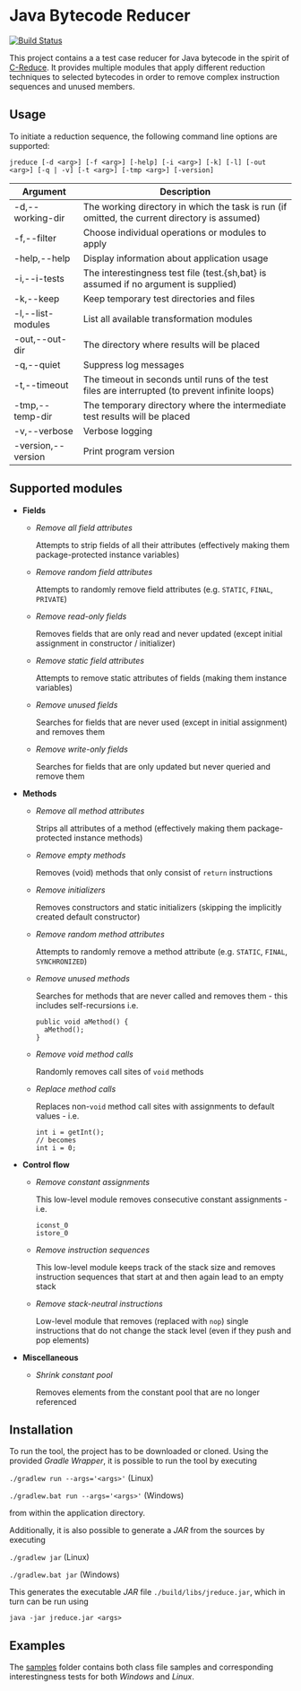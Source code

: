 # Java Bytecode Reducer
[![Build Status](https://travis-ci.org/jku-ssw/java-bytecode-reducer.svg?branch=master)](https://travis-ci.org/jku-ssw/java-bytecode-reducer)

This project contains a a test case reducer for Java bytecode in the spirit of [C-Reduce](https://github.com/csmith-project/creduce).
It provides multiple modules that apply different reduction techniques to selected bytecodes
in order to remove complex instruction sequences and unused members.

## Usage
To initiate a reduction sequence, the following command line options are supported:

`jreduce [-d <arg>] [-f <arg>] [-help] [-i <arg>] [-k] [-l] [-out <arg>] [-q | -v] [-t <arg>] [-tmp <arg>] [-version]`

| Argument                | Description                                                                                      |
|-------------------------|--------------------------------------------------------------------------------------------------|
| -d,--working-dir <arg>  | The working directory in which the task is run (if omitted, the current directory is assumed)    |
| -f,--filter <arg>       | Choose individual operations or modules to apply                                                 |
| -help,--help            | Display information about application usage                                                      |
| -i,--i-tests <arg>      | The interestingness test file (test.{sh,bat} is assumed if no argument is supplied)              |
| -k,--keep               | Keep temporary test directories and files                                                        |
| -l,--list-modules       | List all available transformation modules                                                        |
| -out,--out-dir <arg>    | The directory where results will be placed                                                       |
| -q,--quiet              | Suppress log messages                                                                            |
| -t,--timeout <arg>      | The timeout in seconds until runs of the test files are interrupted (to prevent infinite loops)  |
| -tmp,--temp-dir <arg>   | The temporary directory where the intermediate test results will be placed                       |
| -v,--verbose            | Verbose logging                                                                                  |
| -version,--version      | Print program version                                                                            |

## Supported modules

* **Fields**

  * *Remove all field attributes*
      
    Attempts to strip fields of all their attributes (effectively making them package-protected instance variables)
  
  * *Remove random field attributes*
  
    Attempts to randomly remove field attributes (e.g. `STATIC`, `FINAL`, `PRIVATE`)
  
  * *Remove read-only fields*
    
    Removes fields that are only read and never updated (except initial assignment in constructor / initializer)
  
  * *Remove static field attributes*
  
    Attempts to remove static attributes of fields (making them instance variables)
  
  * *Remove unused fields*
  
    Searches for fields that are never used (except in initial assignment) and removes them
  
  * *Remove write-only fields*
  
    Searches for fields that are only updated but never queried and remove them

* **Methods**
  
  * *Remove all method attributes*
  
    Strips all attributes of a method (effectively making them package-protected instance methods)
  
  * *Remove empty methods*
  
    Removes (void) methods that only consist of `return` instructions
  
  * *Remove initializers*
  
    Removes constructors and static initializers (skipping the implicitly created default constructor)
  
  * *Remove random method attributes*
  
    Attempts to randomly remove a method attribute (e.g. `STATIC`, `FINAL`, `SYNCHRONIZED`)
  
  * *Remove unused methods*
    
    Searches for methods that are never called and removes them - this includes self-recursions i.e. 
    ```
    public void aMethod() {
      aMethod();
    }
    ```
    
  * *Remove void method calls*
  
    Randomly removes call sites of `void` methods
  
  * *Replace method calls*
  
    Replaces non-`void` method call sites with assignments to default values - i.e.
    ```
    int i = getInt();
    // becomes
    int i = 0;
    ```

* **Control flow**
  
  * *Remove constant assignments*
  
    This low-level module removes consecutive constant assignments - i.e.
    ```
    iconst_0
    istore_0
    ```
  
  * *Remove instruction sequences*
  
    This low-level module keeps track of the stack size and removes instruction sequences that start at and then again lead to an empty stack
  
  * *Remove stack-neutral instructions*

    Low-level module that removes (replaced with `nop`) single instructions that do not change the stack level (even if they push and pop elements)

* **Miscellaneous**
  
  * *Shrink constant pool*

    Removes elements from the constant pool that are no longer referenced

## Installation

To run the tool, the project has to be downloaded or cloned.
Using the provided *Gradle Wrapper*, it is possible to run the tool by executing

`./gradlew run --args='<args>'` (Linux)
 
`./gradlew.bat run --args='<args>'` (Windows)

from within the application directory.

Additionally, it is also possible to generate a *JAR* from the sources by executing

`./gradlew jar` (Linux)
 
`./gradlew.bat jar` (Windows)

This generates the executable *JAR* file `./build/libs/jreduce.jar`, which in turn can be run using

`java -jar jreduce.jar <args>`

## Examples

The [samples](/samples) folder contains both class file samples and corresponding interestingness tests for both *Windows* and *Linux*.
